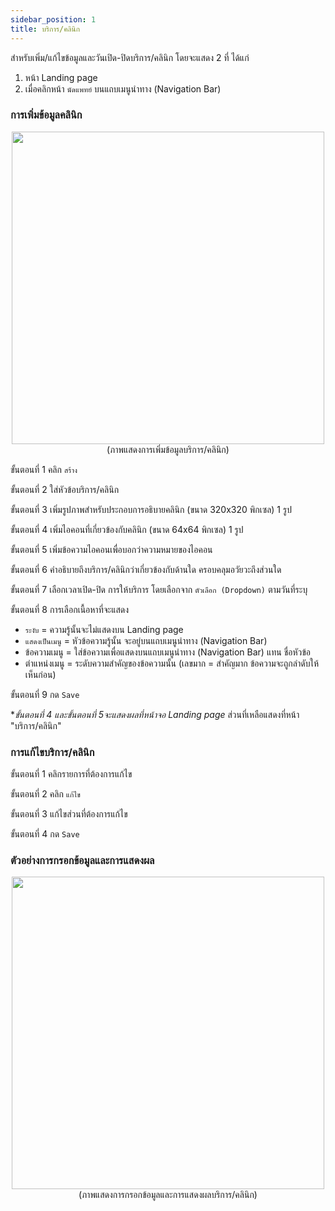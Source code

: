 ```yaml
---
sidebar_position: 1
title: บริการ/คลินิก
---
```

สำหรับเพิ่ม/แก้ไขข้อมูลและวันเปิด-ปิดบริการ/คลินิก
โดยจะแสดง 2 ที่ ได้แก่ 
1. หน้า Landing page
2. เมื่อคลิกหน้า `นัดแพทย์` บนแถบเมนูนำทาง (Navigation Bar)

### การเพิ่มข้อมูลคลินิก

<center>
<img src="/img/clinic1.jpg" width="500" />
</center>
<center>
(ภาพแสดงการเพิ่มข้อมูลบริการ/คลินิก)
</center>

ขั้นตอนที่ 1 คลิก `สร้าง`

ขั้นตอนที่ 2 ใส่หัวข้อบริการ/คลินิก

ขั้นตอนที่ 3 เพิ่มรูปภาพสำหรับประกอบการอธิบายคลินิก (ขนาด 320x320 พิกเซล) 1 รูป

ขั้นตอนที่ 4 เพิ่มไอคอนที่เกี่ยวข้องกับคลินิก (ขนาด 64x64 พิกเซล) 1 รูป 

ขั้นตอนที่ 5 เพิ่มข้อความไอคอนเพื่อบอกว่าความหมายของไอคอน

ขั้นตอนที่ 6 คำอธิบายถึงบริการ/คลินิกว่าเกี่ยวข้องกับด้านใด ครอบคลุมอวัยวะถึงส่วนใด

ขั้นตอนที่ 7 เลือกเวลาเปิด-ปิด การให้บริการ โดยเลือกจาก `ตัวเลือก (Dropdown)` ตามวันที่ระบุ

ขั้นตอนที่ 8 การเลือกเนื้อหาที่จะแสดง
- `ระงับ` = ความรู้นั้นจะไม่แสดงบน Landing page
- `แสดงเป็นเมนู` = หัวข้อความรู้นั้น จะอยู่บนแถบเมนูนำทาง (Navigation Bar)
- ข้อความเมนู = ใส่ข้อความเพื่อแสดงบนแถบเมนูนำทาง (Navigation Bar) แทน ชื่อหัวข้อ
- ตำแหน่งเมนู = ระดับความสำคัญของข้อความนั้น (เลขมาก = สำคัญมาก ข้อความจะถูกลำดับให้เห็นก่อน)

ขั้นตอนที่ 9 กด `Save`

**ขั้นตอนที่ 4 และขั้นตอนที่ 5จะแสดงผลที่หน้าจอ Landing page* ส่วนที่เหลือแสดงที่หน้า "บริการ/คลินิก" 

### การแก้ไขบริการ/คลินิก

ขั้นตอนที่ 1 คลิกรายการที่ต้องการแก้ไข

ขั้นตอนที่ 2 คลิก `แก้ไข`

ขั้นตอนที่ 3 แก้ไขส่วนที่ต้องการแก้ไข

ขั้นตอนที่ 4 กด `Save`

### ตัวอย่างการกรอกข้อมูลและการแสดงผล

<center>
<img src="/img/result_clinic.jpg" width="500" />
</center>
<center>
(ภาพแสดงการกรอกข้อมูลและการแสดงผลบริการ/คลินิก)
</center>

